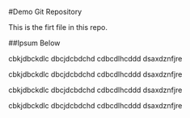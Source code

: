 #Demo Git Repository

This is the firt file in this repo.

##Ipsum Below

cbkjdbckdlc
dbcjdcbdchd
cdbcdlhcddd
dsaxdznfjre

cbkjdbckdlc
dbcjdcbdchd
cdbcdlhcddd
dsaxdznfjre

cbkjdbckdlc
dbcjdcbdchd
cdbcdlhcddd
dsaxdznfjre

cbkjdbckdlc
dbcjdcbdchd
cdbcdlhcddd
dsaxdznfjre